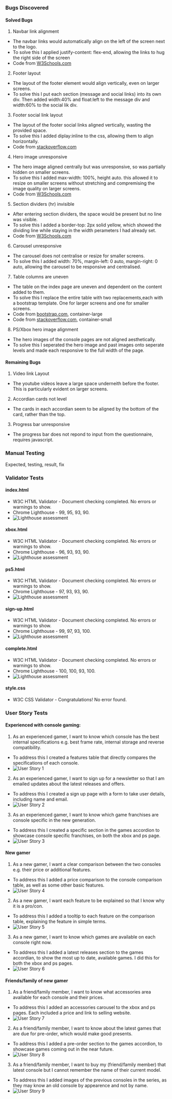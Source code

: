 ### Bugs Discovered

#### Solved Bugs

1. Navbar link alignment
  * The navbar links would automatically align on the left of the screen next to the logo. 
  * To solve this I applied justify-content: flex-end, allowing the links to hug the right side of the screen
  * Code from [W3Schools.com](https://www.w3schools.com/cssref/css3_pr_justify-content.asp)

2. Footer layout
  * The layout of the footer element would align vertically, even on larger screens.
  * To solve this I put each section (message and social links) into its own div. Then added width:40% and float:left to the message div and width:60% to the social lik div.

3. Footer social link layout
  * The layout of the footer social links aligned vertically,  wasting the provided space.
  * To solve this I added diplay:inline to the css, allowing them to align horizontally.
  * Code from [stackoverflow.com](https://stackoverflow.com/questions/5661520/centering-2-divs-inside-another-vertically)

4. Hero image unresponsive
  * The hero image aligned centrally but was unresponsive, so was partially hidden on smaller screens.
  * To solve this I added max-width: 100%, height auto. this allowed it to resize on smaller screens without stretching and compremising the image quality on larger screens. 
  * Code from [W3Schools.com](https://www.w3schools.com/css/css3_images.asp)

5. Section dividers (hr) invisible
  * After entering section dividers, the space would be present but no line was visible.
  * To solve this I added a border-top: 2px solid yellow, which showed the dividing line while staying in the width perameters I had already set.
  * Code from [W3Schools.com](https://www.w3schools.com/howto/tryit.asp?filename=tryhow_css_style_hr)

6.  Carousel unresponsive
  * The carousel does not centralise or resize for smaller screens.
  * To solve this I added width: 70%, margin-left: 0 auto, margin-right: 0 auto, allowing the carousel to be responsive and centralised.

7. Table columns are uneven
  * The table on the index page are uneven and dependent on the content added to them.
  * To solve this I replace the entire table with two replacements,each with a bootstrap template. One for larger screens and one for smaller screens.
  * Code from [bootstrap.com](https://getbootstrap.com/docs/4.0/layout/grid/), container-large
  * Code from [stackoverflow.com](https://stackoverflow.com/questions/16351404/bootstrap-combining-rows-rowspan), container-small

8. PS/Xbox hero image alignment
  * The hero images of the console pages are not aligned aesthetically.
  * To solve this I seperated the hero image and past images onto seperate levels and made each responsive to the full width of the page. 

#### Remaining Bugs

1. Video link Layout
  * The youtube videos leave a large space underneith before the footer. This is particularly evident on larger screens. 

2. Accordian cards not level
  * The cards in each accordian seem to be aligned by the bottom of the card, rather than the top.

3. Progress bar unresponsive
  * The progress bar does not repond to input from the questionnaire, requires javascript.

### Manual Testing

Expected, testing, result, fix

### Validator Tests

#### index.html
  * W3C HTML Validator - Document checking completed. No errors or warnings to show.
  * Chrome Lighthouse - 99, 95, 93, 90.
  * ![Lighthouse assessment](assets/lighthouse/lighthouse1.png)

#### xbox.html
  * W3C HTML Validator - Document checking completed. No errors or warnings to show.
  * Chrome Lighthouse - 96, 93, 93, 90. 
  * ![Lighthouse assessment](assets/lighthouse/lighthouse2.png)

#### ps5.html
  * W3C HTML Validator - Document checking completed. No errors or warnings to show.
  * Chrome Lighthouse - 97, 93, 93, 90. 
  * ![Lighthouse assessment](assets/lighthouse/lighthouse3.png)

#### sign-up.html
  * W3C HTML Validator - Document checking completed. No errors or warnings to show.
  * Chrome Lighthouse - 99, 97, 93, 100. 
  * ![Lighthouse assessment](assets/lighthouse/lighthouse4.png)

#### complete.html
  * W3C HTML Validator - Document checking completed. No errors or warnings to show.
  * Chrome Lighthouse - 100, 100, 93, 100. 
  * ![Lighthouse assessment](assets/lighthouse/lighthouse5.png)

#### style.css
  * W3C CSS Validator - Congratulations! No error found.

### User Story Tests

#### Experienced with console gaming:
1. As an experienced gamer, I want to know which console has the best internal specifications e.g. best frame rate, internal storage and reverse compatibility.
  * To address this I created a features table that directly compares the specifications of each console.
  * ![User Story 1](assets/userstory/us1.png)

2. As an experienced gamer, I want to sign up for a newsletter so that I am emailed updates about the latest releases and offers.
  * To address this I created a sign up page with a form to take user details, including name and email.
  * ![User Story 2](assets/userstory/us2.png)

3. As an experienced gamer, I want to know which game franchises are console specific in the new generation.
  * To address this I created a specific section in the games accordion to showcase console specific franchises, on both the xbox and ps page.
  * ![User Story 3](assets/userstory/us3.png)

#### New gamer
1. As a new gamer, I want a clear comparison between the two consoles e.g. their price or additional features.
  * To address this I added a price comparison to the console comparison table, as well as some other basic features.
  * ![User Story 4](assets/userstory/us4.png)

2. As a new gamer, I want each feature to be explained so that I know why it is a pro/con.
  * To address this I added a tooltip to each feature on the comparison table, explaining the feature in simple terms.
  * ![User Story 5](assets/userstory/us5.png)

3. As a new gamer, I want to know which games are available on each console right now. 
  * To address this I added a latest releases section to the games accordian, to show the most up to date, available games. I did this for both the xbox and ps pages.
  * ![User Story 6](assets/userstory/us6.png)

#### Friends/family of new gamer
1. As a friend/family member, I want to know what accessories area available for each console and their prices.
  * To address this I added an accessories carousel to the xbox and ps pages. Each included a price and link to selling website.
  * ![User Story 7](assets/userstory/us7.png)

2. As a friend/family member, I want to know about the latest games that are due for pre-order, which would make good presents.
  * To address this I added a pre-order section to the games accordion, to showcase games coming out in the near future.
  * ![User Story 8](assets/userstory/us8.png)
  
3. As a friend/family member, I want to buy my (friend/family member) that latest console but I cannot remember the name of their current model. 
  * To address this I added images of the previous consoles in the series, as they may know an old console by appearence and not by name.
  * ![User Story 9](assets/userstory/us9.png)